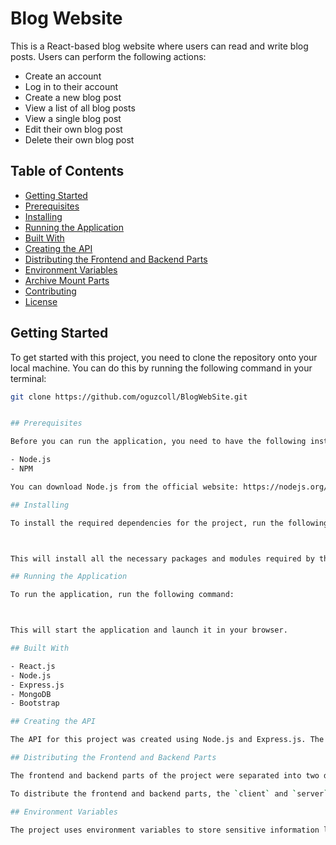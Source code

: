 # Blog Website

This is a React-based blog website where users can read and write blog posts. Users can perform the following actions:

- Create an account
- Log in to their account
- Create a new blog post
- View a list of all blog posts
- View a single blog post
- Edit their own blog post
- Delete their own blog post

## Table of Contents
- [Getting Started](#getting-started)
- [Prerequisites](#prerequisites)
- [Installing](#installing)
- [Running the Application](#running-the-application)
- [Built With](#built-with)
- [Creating the API](#creating-the-api)
- [Distributing the Frontend and Backend Parts](#distributing-the-frontend-and-backend-parts)
- [Environment Variables](#environment-variables)
- [Archive Mount Parts](#archive-mount-parts)
- [Contributing](#contributing)
- [License](#license)

## Getting Started

To get started with this project, you need to clone the repository onto your local machine. You can do this by running the following command in your terminal:

```bash
git clone https://github.com/oguzcoll/BlogWebSite.git


## Prerequisites

Before you can run the application, you need to have the following installed on your system:

- Node.js
- NPM

You can download Node.js from the official website: https://nodejs.org/en/download/.

## Installing

To install the required dependencies for the project, run the following command:



This will install all the necessary packages and modules required by the project.

## Running the Application

To run the application, run the following command:



This will start the application and launch it in your browser.

## Built With

- React.js
- Node.js
- Express.js
- MongoDB
- Bootstrap

## Creating the API

The API for this project was created using Node.js and Express.js. The API allows users to create, read, update, and delete blog posts. It also includes authentication and authorization functionality, allowing only authorized users to perform certain actions.

## Distributing the Frontend and Backend Parts

The frontend and backend parts of the project were separated into two different directories: `client` and `server`. The `client` directory contains all the frontend code written in React.js, while the `server` directory contains all the backend code written in Node.js and Express.js.

To distribute the frontend and backend parts, the `client` and `server` directories were uploaded to different directories on the same server. The frontend code was then served using a web server like Apache or Nginx, while the backend code was served using a process manager like PM2.

## Environment Variables

The project uses environment variables to store sensitive information like API keys and database credentials. These environment variables are stored in a `.env` file in the root directory of the project. The `.env` file is not included in the repository to protect sensitive information.


